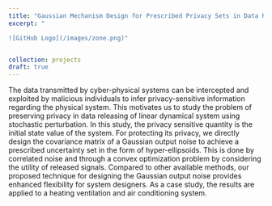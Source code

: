 ```yaml
---
title: "Gaussian Mechanism Design for Prescribed Privacy Sets in Data Releasing Systems"
excerpt: " 

![GitHub Logo](/images/zone.png)"


collection: projects
draft: true
---
```


The data transmitted by cyber-physical systems can be intercepted and exploited by
malicious individuals to infer privacy-sensitive information regarding the physical system. This
motivates us to study the problem of preserving privacy in data releasing of linear dynamical
system using stochastic perturbation. In this study, the privacy sensitive quantity is the initial
state value of the system. For protecting its privacy, we directly design the covariance matrix of
a Gaussian output noise to achieve a prescribed uncertainty set in the form of hyper-ellipsoids.
This is done by correlated noise and through a convex optimization problem by considering the
utility of released signals. Compared to other available methods, our proposed technique for
designing the Gaussian output noise provides enhanced flexibility for system designers. As a
case study, the results are applied to a heating ventilation and air conditioning system.